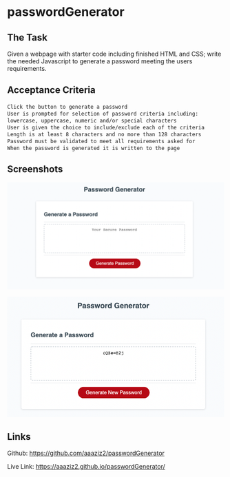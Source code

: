 # passwordGenerator

## The Task

Given a webpage with starter code including finished HTML and CSS; write the needed Javascript to generate a password meeting the users requirements.

## Acceptance Criteria

```
Click the button to generate a password
User is prompted for selection of password criteria including:
lowercase, uppercase, numeric and/or special characters
User is given the choice to include/exclude each of the criteria
Length is at least 8 characters and no more than 128 characters
Password must be validated to meet all requirements asked for
When the password is generated it is written to the page
```

## Screenshots

![password screengrab](images/default.png)

![password screengrab](images/generated.png)

## Links

Github: https://github.com/aaaziz2/passwordGenerator

Live Link: https://aaaziz2.github.io/passwordGenerator/
